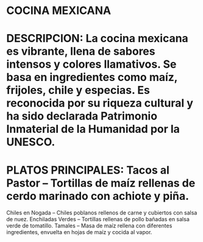 # COCINA MEXICANA
# DESCRIPCION: La cocina mexicana es vibrante, llena de sabores intensos y colores llamativos. Se basa en ingredientes como maíz, frijoles, chile y especias. Es reconocida por su riqueza cultural y ha sido declarada Patrimonio Inmaterial de la Humanidad por la UNESCO.
# PLATOS PRINCIPALES: Tacos al Pastor – Tortillas de maíz rellenas de cerdo marinado con achiote y piña.
Chiles en Nogada – Chiles poblanos rellenos de carne y cubiertos con salsa de nuez.
Enchiladas Verdes – Tortillas rellenas de pollo bañadas en salsa verde de tomatillo.
Tamales – Masa de maíz rellena con diferentes ingredientes, envuelta en hojas de maíz y cocida al vapor.
